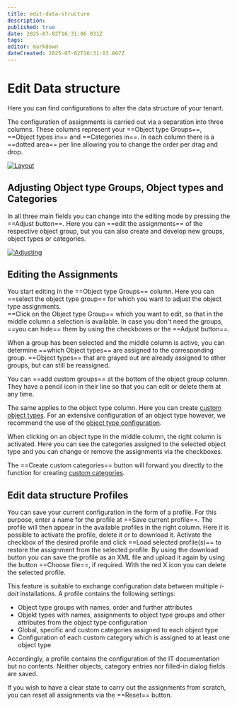 ```yaml
---
title: edit-data-structure
description: 
published: true
date: 2025-07-02T16:31:06.031Z
tags: 
editor: markdown
dateCreated: 2025-07-02T16:31:03.867Z
---
```


# Edit Data structure

Here you can find configurations to alter the data structure of your tenant.

The configuration of assignments is carried out via a separation into three columns. These columns represent your ==Object type Groups==, ==Object types in== and ==Categories in==. In each column there is a ==dotted area== per line allowing you to change the order per drag and drop.

[![Layout](../../../assets/images/en/system-administration/administration/data-structure/1-ds.png)](../../../assets/images/en/system-administration/administration/data-structure/1-ds.png)

## Adjusting Object type Groups, Object types and Categories

In all three main fields you can change into the editing mode by pressing the ==Adjust button==.
Here you can ==edit the assignments== of the respective object group, but you can also create and develop new groups, object types or categories.

[![Adjusting](../../../assets/images/en/system-administration/administration/data-structure/2-ds.png)](../../../assets/images/en/system-administration/administration/data-structure/2-ds.png)

## Editing the Assignments

You start editing in the ==Object type Groups== column. Here you can ==select the object type group== for which you want to adjust the object type assignments.<br>
==Click on the Object type Group== which you want to edit, so that in the middle column a selection is available. In case you don't need the groups, ==you can hide== them by using the checkboxes or the ==Adjust button==.

When a group has been selected and the middle column is active, you can determine ==which Object types== are assigned to the corresponding group. ==Object types== that are grayed out are already assigned to other groups, but can still be reassigned.

You can ==add custom groups== at the bottom of the object group column. They have a pencil icon in their line so that you can edit or delete them at any time.

The same applies to the object type column. Here you can create [custom object types](../../../basics/custom-object-types.md). For an extensive configuration of an object type however, we recommend the use of the [object type configuration](../../../basics/custom-object-types.md).

When clicking on an object type in the middle column, the right column is activated. Here you can see the categories assigned to the selected object type and you can change or remove the assignments via the checkboxes.

The ==Create custom categories== button will forward you directly to the function for creating [custom categories](../../../basics/custom-categories.md).

## Edit data structure Profiles

You can save your current configuration in the form of a profile. For this purpose, enter a name for the profile at ==Save current profile==. The profile will then appear in the available profiles in the right column. Here it is possible to activate the profile, delete it or to download it. Activate the checkbox of the desired profile and click ==Load selected profile(s)== to restore the assignment from the selected profile. By using the download button you can save the profile as an XML file and upload it again by using the button ==Choose file==, if required. With the red X icon you can delete the selected profile.

This feature is suitable to exchange configuration data between multiple _i-doit_ installations. A profile contains the following settings:

- Object type groups with names, order and further attributes
- Objekt types with names, assignments to object type groups and other attributes from the object type configuration
- Global, specific and custom categories assigned to each object type
- Configuration of each custom category which is assigned to at least one object type

Accordingly, a profile contains the configuration of the IT documentation but no contents. Neither objects, category entries nor filled-in dialog fields are saved.

If you wish to have a clear state to carry out the assignments from scratch, you can reset all assignments via the ==Reset== button.
